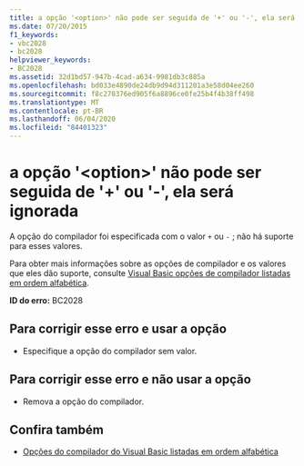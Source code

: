 ```yaml
---
title: a opção '<option>' não pode ser seguida de '+' ou '-', ela será ignorada
ms.date: 07/20/2015
f1_keywords:
- vbc2028
- bc2028
helpviewer_keywords:
- BC2028
ms.assetid: 32d1bd57-947b-4cad-a634-9981db3c885a
ms.openlocfilehash: bd033e4890de24db9d94d311201a3e58d04ee260
ms.sourcegitcommit: f8c270376ed905f6a8896ce0fe25b4f4b38ff498
ms.translationtype: MT
ms.contentlocale: pt-BR
ms.lasthandoff: 06/04/2020
ms.locfileid: "84401323"
---
```

# <a name="option-option-cannot-be-followed-by--or---ignored"></a>a opção '\<option>' não pode ser seguida de '+' ou '-', ela será ignorada
A opção do compilador foi especificada com o valor `+` ou `-` ; não há suporte para esses valores.  
  
 Para obter mais informações sobre as opções de compilador e os valores que eles dão suporte, consulte [Visual Basic opções de compilador listadas em ordem alfabética](../reference/command-line-compiler/compiler-options-listed-alphabetically.md).  
  
 **ID do erro:** BC2028  
  
## <a name="to-correct-this-error-and-use-the-option"></a>Para corrigir esse erro e usar a opção  
  
- Especifique a opção do compilador sem valor.  
  
## <a name="to-correct-this-error-and-not-use-the-option"></a>Para corrigir esse erro e não usar a opção  
  
- Remova a opção do compilador.  
  
## <a name="see-also"></a>Confira também

- [Opções do compilador do Visual Basic listadas em ordem alfabética](../reference/command-line-compiler/compiler-options-listed-alphabetically.md)
